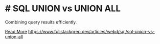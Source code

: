 # # SQL UNION vs UNION ALL

Combining query results efficiently.

[Read More](https://www.fullstackprep.dev/articles/webd/sql/sql-union-vs-union-all) https://www.fullstackprep.dev/articles/webd/sql/sql-union-vs-union-all